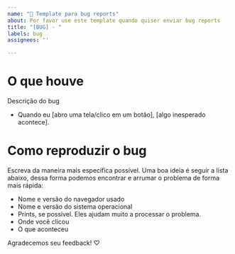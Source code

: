```yaml
---
name: "🐞 Template para bug reports"
about: Por favor use este template quando quiser enviar bug reports
title: "[BUG] - "
labels: bug
assignees: ''

---
```


# O que houve
Descrição do bug

- Quando eu [abro uma tela/clico em um botão], [algo inesperado acontece].

# Como reproduzir o bug
Escreva da maneira mais específica possível. Uma boa ideia é seguir a lista
abaixo, dessa forma podemos encontrar e arrumar o problema de forma mais rápida:

- Nome e versão do navegador usado
- Nome e versão do sistema operacional
- Prints, se possível. Eles ajudam muito a processar o problema.
- Onde você clicou
- O que aconteceu

Agradecemos seu feedback! ♡
